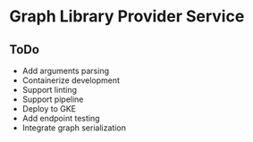 # Graph Library Provider Service

## ToDo

- Add arguments parsing
- Containerize development
- Support linting
- Support pipeline
- Deploy to GKE
- Add endpoint testing
- Integrate graph serialization
